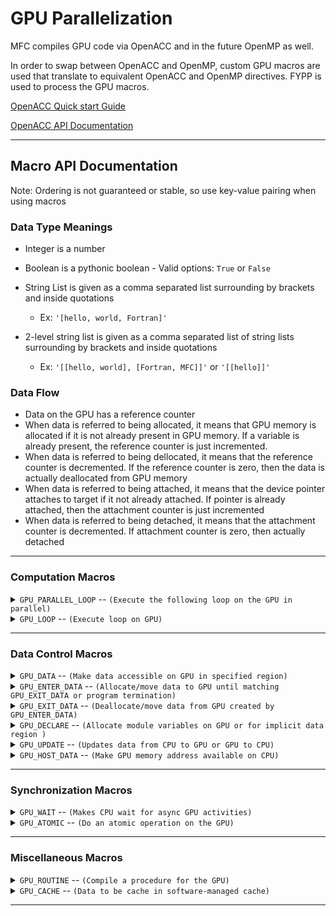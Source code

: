 # GPU Parallelization

MFC compiles GPU code via OpenACC and in the future OpenMP as well.

In order to swap between OpenACC and OpenMP, custom GPU macros are used that translate to equivalent OpenACC and OpenMP directives.
FYPP is used to process the GPU macros.

[OpenACC Quick start Guide](https://openacc-best-practices-guide.readthedocs.io/en/latest/01-Introduction.html)

[OpenACC API Documentation](https://www.openacc.org/sites/default/files/inline-files/API%20Guide%202.7.pdf)

------------------------------------------------------------------------------------------

## Macro API Documentation

Note: Ordering is not guaranteed or stable, so use key-value pairing when using macros

### Data Type Meanings

- Integer is a number

- Boolean is a pythonic boolean - Valid options: `True` or `False`

- String List is given as a comma separated list surrounding by brackets and inside quotations
  - Ex: ``'[hello, world, Fortran]'``

- 2-level string list is given as a comma separated list of string lists surrounding by brackets and inside quotations
  - Ex: ``'[[hello, world], [Fortran, MFC]]'`` or ``'[[hello]]'``

### Data Flow

- Data on the GPU has a reference counter
- When data is referred to being allocated, it means that GPU memory is allocated if it is not already present in GPU memory. If a variable is already present, the reference counter is just incremented.
- When data is referred to being dellocated, it means that the reference counter is decremented. If the reference counter is zero, then the data is actually deallocated from GPU memory
- When data is referred to being attached, it means that the device pointer attaches to target if it not already attached. If pointer is already attached, then the attachment counter is just incremented
- When data is referred to being detached, it means that the attachment counter is decremented. If attachment counter is zero, then actually detached

------------------------------------------------------------------------------------------

### Computation Macros

<details>
  <summary><code>GPU_PARALLEL_LOOP</code> -- <code>(Execute the following loop on the GPU in parallel)</code></summary>

**Macro Invocation**

Uses FYPP eval directive using `$:`

`$:GPU_PARALLEL_LOOP(...)`

**Parameters**

| name             | data type           | Default Value     | description                                                                               |
|------------------|---------------------|-------------------|-------------------------------------------------------------------------------------------|
| `collapse`       | integer             | None              | Number of loops to combine into 1 loop                                                    |
| `parallelism`    | string list         | '\[gang,vector\]' | Parallelism granularity to use for this loop                                              |
| `default`        | string              | 'present'         | Implicit assumptions compiler should make                                                 |
| `private`        | string list         | None              | Variables that are private to each iteration/thread                                       |
| `firstprivate`   | string list         | None              | Initialized variables that are private to each iteration/thread                           |
| `reduction`      | 2-level string list | None              | Variables unique to each iteration and reduced at the end                                 |
| `reductionOp`    | string list         | None              | Operator that each list of reduction will reduce with                                     |
| `copy`           | string list         | None              | Allocates and copies data to GPU on entrance, then deallocated and copies to CPU on exit  |
| `copyin`         | string list         | None              | Allocates and copies data to GPU on entrance and then deallocated on exit                 |
| `copyinReadOnly` | string list         | None              | Allocates and copies readonly data to GPU and then deallocated on exit                    |
| `copyout`        | string list         | None              | Allocates data on GPU on entrance and then deallocates and copies to CPU on exit          |
| `create`         | string list         | None              | Allocates data on GPU on entrance and then deallocates on exit                            |
| `no_create`      | string list         | None              | Use data in CPU memory unless data is already in GPU memory                               |
| `present`        | string list         | None              | Data that must be present in GPU memory. Increment counter on entrance, decrement on exit |
| `deviceptr`      | string list         | None              | Pointer variables that are already allocated on GPU memory                                |
| `attach`         | string list         | None              | Attaches device pointer to device targets on entrance, then detach on exit                |
| `extraAccArgs`   | string              | None              | String of any extra arguments added to the OpenACC directive                              |

**Parameter Restrictions**

| name          | Restricted range                                  |
|---------------|---------------------------------------------------|
| `collapse`    | Must be greater than 1                            |
| `parallelism` | Valid elements: 'gang', 'worker', 'vector', 'seq' |
| `default`     | 'present' or 'none'                               |

**Additional information**

- default present means that the any non-scalar data in assumed to be present on the GPU
- default none means that the compiler should not implicitly determine the data attributes for any variable
- reduction and reductionOp must match in length
- With ``reduction='[[sum1, sum2], [largest]]'`` and ``reductionOp='[+, max]'``, `sum1` and `sum2` will be the sum of sum1/sum2 in each loop iteration, and `largest` will the maximum value of `largest` all the loop iterations
- A reduction implies a copy, so it does not need to be added for both

**Example**

```python
 $:GPU_PARALLEL_LOOP(collapse=3, private='[tmp, r]', reduction='[[vol, avg], [max_val]]', reductionOp='[+, MAX]')
 $:GPU_PARALLEL_LOOP(collapse=2, private='[sum_holder]', copyin='[starting_sum]', copyout='[eigenval,C]')
```

</details>

<details>
  <summary><code>GPU_LOOP</code> -- <code>(Execute loop on GPU)</code></summary>

**Macro Invocation**

Uses FYPP eval directive using `$:`

`$:GPU_LOOP(...)`

**Parameters**

| name              | data type           | Default Value | description                                                                                      |
|-------------------|---------------------|---------------|--------------------------------------------------------------------------------------------------|
| `collapse`        | integer             | None          | Number of loops to combine into 1 loop                                                           |
| `parallelism`     | string list         | None          | Parallelism granularity to use for this loop                                                     |
| `data_dependency` | string              | None          | 'independent'-> assert loop iterations are independent, 'auto->let compiler analyze dependencies |
| `private`         | string list         | None          | Variables that are private to each iteration/thread                                              |
| `reduction`       | 2-level string list | None          | Variables unique to each iteration and reduced at the end                                        |
| `reductionOp`     | string list         | None          | Operator that each list of reduction will reduce with                                            |
| `extraAccArgs`    | string              | None          | String of any extra arguments added to the OpenACC directive                                     |

**Parameter Restrictions**

| name              | Restricted range                                  |
|-------------------|---------------------------------------------------|
| `collapse`        | Must be greater than 1                            |
| `parallelism`     | Valid elements: 'gang', 'worker', 'vector', 'seq' |
| `data_dependency` | 'auto' or 'independent'                           |

**Additional information**

- Loop parallelism is most commonly ``'[seq]'``
- reduction and reductionOp must match in length
- With ``reduction='[[sum1, sum2], [largest]]'`` and ``reductionOp='[+, max]'``, `sum1` and `sum2` will be the sum of sum1/sum2 in each loop iteration, and `largest` will the maximum value of `largest` all the loop iterations

**Example**

```python
 $:GPU_LOOP(parallelism='[seq]')
 $:GPU_LOOP(collapse=3, parallelism='[seq]',private='[tmp, r]')
```

</details>

------------------------------------------------------------------------------------------

### Data Control Macros

<details>
 <summary><code>GPU_DATA</code> -- <code>(Make data accessible on GPU in specified region)</code></summary>

**Macro Invocation**

Uses FYPP call directive using `#:call`

```C
#:call GPU_DATA(...)
   {code}
#:endcall GPU_DATA 
```

**Parameters**

| name             | data type   | Default Value | description                                                                                  |
|------------------|-------------|---------------|----------------------------------------------------------------------------------------------|
| `code`           | code        | Required      | Region of code where defined data is accessible                                              |
| `copy`           | string list | None          | Allocates and copies variable to GPU on entrance, then deallocated and copies to CPU on exit |
| `copyin`         | string list | None          | Allocates and copies data to GPU on entrance and then deallocated on exit                    |
| `copyinReadOnly` | string list | None          | Allocates and copies a readonly variable to GPU and then deallocated on exit                 |
| `copyout`        | string list | None          | Allocates data on GPU on entrance and then deallocates and copies to CPU on exit             |
| `create`         | string list | None          | Allocates data on GPU on entrance and then deallocates on exit                               |
| `no_create`      | string list | None          | Use data in CPU memory unless data is already in GPU memory                                  |
| `present`        | string list | None          | Data that must be present in GPU memory. Increment counter on entrance, decrement on exit    |
| `deviceptr`      | string list | None          | Pointer variables that are already allocated on GPU memory                                   |
| `attach`         | string list | None          | Attaches device pointer to device targets on entrance, then detach on exit                   |
| `default`        | string      | None          | Implicit assumptions compiler should make                                                    |
| `extraAccArgs`   | string      | None          | String of any extra arguments added to the OpenACC directive                                 |

**Parameter Restrictions**

| name   | Restricted range                                 |
|--------|--------------------------------------------------|
| `code` | Do not assign it manually with key-value pairing |

**Example**

```C
 #:call GPU_DATA(copy='[pixel_arr]', copyin='[starting_pixels, initial_index]',attach='[p_real, p_cmplx, p_fltr_cmplx]')
      {code}
      ...
 #:endcall GPU_DATA
 #:call GPU_DATA(create='[pixel_arr]', copyin='[initial_index]')
      {code}
      ...
 #:endcall
```

</details>

<details>
 <summary><code>GPU_ENTER_DATA</code> -- <code>(Allocate/move data to GPU until matching GPU_EXIT_DATA or program termination)</code></summary>

**Macro Invocation**

Uses FYPP eval directive using `$:`

`$:GPU_ENTER_DATA(...)`

**Parameter**

| name             | data type   | Default Value | description                                                  |
|------------------|-------------|---------------|--------------------------------------------------------------|
| `copyin`         | string list | None          | Allocates and copies data to GPU on entrance                 |
| `copyinReadOnly` | string list | None          | Allocates and copies a readonly variable to GPU on entrance  |
| `create`         | string list | None          | Allocates data on GPU on entrance                            |
| `attach`         | string list | None          | Attaches device pointer to device targets on entrance        |
| `extraAccArgs`   | string      | None          | String of any extra arguments added to the OpenACC directive |

**Example**

```python
 $:GPU_ENTER_DATA(copyin='[pixels_arr]', copyinReadOnly='[starting_pixels, initial_index]')
 $:GPU_ENTER_DATA(create='[bc_buffers(1:num_dims, -1:1)]', copyin='[initial_index]')
```

</details>

<details>
 <summary><code>GPU_EXIT_DATA</code> -- <code>(Deallocate/move data from GPU created by GPU_ENTER_DATA)</code></summary>

**Macro Invocation**

Uses FYPP eval directive using `$:`

`$:GPU_EXIT_DATA(...)`

**Parameters**

| name           | data type   | Default Value | description                                                  |
|----------------|-------------|---------------|--------------------------------------------------------------|
| `copyout`      | string list | None          | Deallocates and copies data from GPU to CPU on exit          |
| `delete`       | string list | None          | Deallocates data on GPU on exit                              |
| `detach`       | string list | None          | Detach device pointer from device targets on exit            |
| `extraAccArgs` | string      | None          | String of any extra arguments added to the OpenACC directive |

**Example**

```python
 $:GPU_EXIT_DATA(copyout='[pixels_arr]', delete='[starting_pixels, initial_index]')
 $:GPU_EXIT_DATA(delete='[bc_buffers(1:num_dims, -1:1)]', copyout='[initial_index]')
```

</details>

<details>
 <summary><code>GPU_DECLARE</code> -- <code>(Allocate module variables on GPU or for implicit data region )</code></summary>

**Macro Invocation**

Uses FYPP eval directive using `$:`

`$:GPU_DECLARE(...)`

**Parameters**

| name             | data type   | Default Value | description                                                                               |
|------------------|-------------|---------------|-------------------------------------------------------------------------------------------|
| `copy`           | string list | None          | Allocates and copies data to GPU on entrance, then deallocated and copies to CPU on exit  |
| `copyin`         | string list | None          | Allocates and copies data to GPU on entrance and then deallocated on exit                 |
| `copyinReadOnly` | string list | None          | Allocates and copies a readonly variable to GPU and then deallocated on exit              |
| `copyout`        | string list | None          | Allocates data on GPU on entrance and then deallocates and copies to CPU on exit          |
| `create`         | string list | None          | Allocates data on GPU on entrance and then deallocates on exit                            |
| `present`        | string list | None          | Data that must be present in GPU memory. Increment counter on entrance, decrement on exit |
| `deviceptr`      | string list | None          | Pointer variables that are already allocated on GPU memory                                |
| `link`           | string list | None          | Declare global link, and only allocate when variable used in data clause.                 |
| `extraAccArgs`   | string      | None          | String of any extra arguments added to the OpenACC directive                              |

**Additional information**

- An implicit data region is created at the start of each procedure and ends after the last executable statement in that procedure.
- Use only create, copyin, device_resident or link clauses for module variables
- GPU_DECLARE exit is the end of the implicit data region
- Link is useful for large global static data objects

**Example**

```python
 $:GPU_DECLARE(create='[x_cb,y_cb,z_cb,x_cc,y_cc,z_cc,dx,dy,dz,dt,m,n,p]')
 $:GPU_DECLARE(create='[x_cb,y_cb,z_cb]', copyin='[x_cc,y_cc,z_cc]', link='[dx,dy,dz,dt,m,n,p]')
```

</details>

<details>
 <summary><code>GPU_UPDATE</code> -- <code>(Updates data from CPU to GPU or GPU to CPU)</code></summary>

**Macro Invocation**

Uses FYPP eval directive using `$:`

`$:GPU_UPDATE(...)`

**Parameters**

| name           | data type   | Default Value | description                                                  |
|----------------|-------------|---------------|--------------------------------------------------------------|
| `host`         | string list | None          | Updates data from GPU to CPU                                 |
| `device`       | string list | None          | Updates data from CPU to GPU                                 |
| `extraAccArgs` | string      | None          | String of any extra arguments added to the OpenACC directive |

**Example**

```python
 $:GPU_UPDATE(host='[arr1, arr2]')
 $:GPU_UPDATE(host='[updated_gpu_val]', device='[updated_cpu_val]')
```

</details>

<details>
 <summary><code>GPU_HOST_DATA</code> -- <code>(Make GPU memory address available on CPU)</code></summary>

**Macro Invocation**

Uses FYPP call directive using `#:call`

```C
 #:call GPU_HOST_DATA(...)
    {code}
 #:endcall GPU_HOST_DATA 
```

**Parameters**

| name           | data type   | Default Value | description                                                      |
|----------------|-------------|---------------|------------------------------------------------------------------|
| `code`         | code        | Required      | Region of code where GPU memory addresses is accessible          |
| `use_device`   | string list | None          | Use GPU memory address of variable instead of CPU memory address |
| `extraAccArgs` | string      | None          | String of any extra arguments added to the OpenACC directive     |

**Parameter Restrictions**

| name   | Restricted range                                 |
|--------|--------------------------------------------------|
| `code` | Do not assign it manually with key-value pairing |

**Example**

```C
 #:call GPU_HOST_DATA(use_device='[addr1, addr2]')
      {code}
      ...
 #:endcall GPU_HOST_DATA
 #:call GPU_HOST_DATA(use_device='[display_arr]')
      {code}
      ...
  #:endcall
```

</details>

------------------------------------------------------------------------------------------

### Synchronization Macros

<details>
 <summary><code>GPU_WAIT</code> -- <code>(Makes CPU wait for async GPU activities)</code></summary>

**Macro Invocation**

Uses FYPP eval directive using `$:`

`$:GPU_WAIT(...)`

**Parameters**

| name           | data type | Default Value | description                                                  |
|----------------|-----------|---------------|--------------------------------------------------------------|
| `extraAccArgs` | string    | None          | String of any extra arguments added to the OpenACC directive |

**Example**

```python
 $:GPU_WAIT()
```

</details>

<details>
 <summary><code>GPU_ATOMIC</code> -- <code>(Do an atomic operation on the GPU)</code></summary>

**Macro Invocation**

Uses FYPP eval directive using `$:`

`$:GPU_ATOMIC(...)`

**Parameters**

| name           | data type | Default Value | description                                                  |
|----------------|-----------|---------------|--------------------------------------------------------------|
| `atomic`       | string    | Required      | Which atomic operation is performed                          |
| `extraAccArgs` | string    | None          | String of any extra arguments added to the OpenACC directive |

**Parameter Restrictions**

| name     | Restricted range                        |
|----------|-----------------------------------------|
| `atomic` | 'read', 'write', 'update', or 'capture' |

**Additional information**

- read atomic is reading in a value
  - Ex: `v=x`
- write atomic is writing a value to a variable
  - Ex:`x=square(tmp)`
- update atomic is updating a variable in-place
  - Ex:`x= x .and. 1`
- Capture is a pair of read/write/update operations with one dependent on the other
  - Ex:

  ```Fortran
      x=x .and. 1
      v=x
  ```

**Example**

```python
 $:GPU_ATOMIC(atomic='update')
 x = square(x)
 $:GPU_ATOMIC(atomic='capture')
 x = square(x)
 v = x
```

</details>

------------------------------------------------------------------------------------------

### Miscellaneous Macros

<details>
 <summary><code>GPU_ROUTINE</code> -- <code>(Compile a procedure for the GPU)</code></summary>

**Macro Invocation**

Uses FYPP eval directive using `$:`

`$:GPU_ROUTINE(...)`

**Parameters**

| name            | data type   | Default Value | description                                                  |
|-----------------|-------------|---------------|--------------------------------------------------------------|
| `function_name` | string      | None          | Name of subroutine/function                                  |
| `parallelism`   | string list | None          | Parallelism granularity to use for this routine              |
| `nohost`        | boolean     | False         | Do not compile procedure code for CPU                        |
| `cray_inline`   | boolean     | False         | Inline procedure on cray compiler                            |
| `extraAccArgs`  | string      | None          | String of any extra arguments added to the OpenACC directive |

**Parameter Restrictions**

| name          | Restricted range                                  |
|---------------|---------------------------------------------------|
| `parallelism` | Valid elements: 'gang', 'worker', 'vector', 'seq' |

**Additional information**

- Function name only needs to be given when cray_inline is True
- Future capability is to parse function header for function name
- Routine parallelism is most commonly ``'[seq]'``

**Example**

```python
 $:GPU_ROUTINE(parallelism='[seq]')
 $:GPU_ROUTINE(function_name='s_matmult', parallelism='[seq]', cray_inline=True)
```

</details>

<details>
 <summary><code>GPU_CACHE</code> -- <code>(Data to be cache in software-managed cache)</code></summary>

**Macro Invocation**

Uses FYPP eval directive using `$:`

`$:GPU_CACHE(...)`

**Parameters**

| name             | data type   | Default Value | description                                                  |
|------------------|-------------|---------------|--------------------------------------------------------------|
| `cache`          | string list | Required      | Data that should to stored in cache                          |
| `extraAccArgs`   | string      | None          | String of any extra arguments added to the OpenACC directive |

**Example**

```python
 $:GPU_CACHE(cache='[pixels_arr]')
```

</details>

------------------------------------------------------------------------------------------
